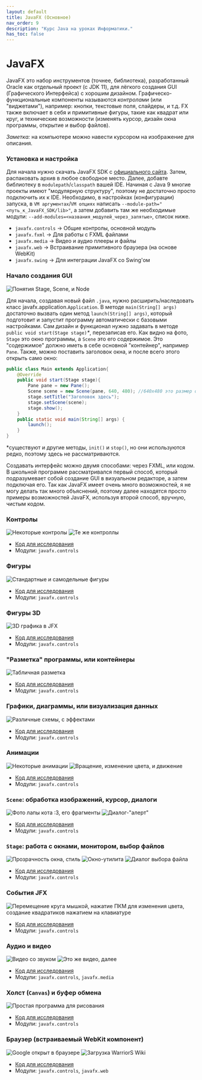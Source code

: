 ```yaml
---
layout: default
title: JavaFX (Основное)
nav_order: 9
description: "Курс Java на уроках Информатики."
has_toc: false
---
```


# JavaFX

JavaFX это набор инструментов (точнее, библиотека), разработанный Oracle как отдельный проект (с JDK 11), для лёгкого создания GUI (Графического Интерфейса) с хорошим дизайном. Графическо-функциональные компоненты называются _контролами_ (или "виджетами"), например: кнопки, текстовые поля, слайдеры, и т.д. FX также включает в себя и примитивные фигуры, такие как квадрат или круг, и технические возможности (изменять курсор, дизайн окна программы, открытие и выбор файлов).

_Заметка:_ на компьютере можно навести курсором на изображение для описания.

### Установка и настройка

Для начала нужно скачать JavaFX SDK с [официального сайта](https://gluonhq.com/products/javafx/). Затем, распаковать архив в любое свободное место. Далее, добавте библиотеку в `modulepath`/`classpath` вашей IDE. Начиная с Java 9 многие проекты имеют "модулярную структуру", поэтому не достаточно просто подключить их к IDE. Необходимо, в настройках (конфигурации) запуска, в `VM аргументах`/`VM опциях` написать `--module-path="<путь_к_JavaFX_SDK/lib>"`, а затем добавить там же необходимые модули: `--add-modules=<названия_модулей_через_запятые>`, список ниже.

- `javafx.controls` -> Общие контролы, основной модуль
- `javafx.fxml` -> Для работы с FXML файлами
- `javafx.media` -> Видео и аудио плееры и файлы
- `javafx.web` -> Встраивание примитивного браузера (на основе WebKit)
- `javafx.swing` -> Для интеграции JavaFX со Swing'ом

### Начало создания GUI

![Понятия Stage, Scene, и Node](https://hsto.org/webt/4g/e1/uo/4ge1uolcdkwkxcsdont6cnytgto.png)

Для начала, создавая новый файл `.java`, нужно расширить/наследовать класс javafx.application.`Application`. В методе `main(String[] args)` достаточно вызвать один метод `launch(String[] args)`, который подготовит и запустит программу автоматически с базовыми настройками. Сам дизайн и функционал нужно задавать в методе `public void start(Stage stage)`_*_, перезаписав его. Как видно на фото, `Stage` это окно программы, а `Scene` это его содержимое. Это "содержимое" должно иметь в себе основной "контейнер", например `Pane`. Также, можно поставить заголовок окна, и после всего этого открыть само окно:

```java
public class Main extends Application{
    @Override
    public void start(Stage stage){
        Pane pane = new Pane();
        Scene scene = new Scene(pane, 640, 480); //640x480 это размер окна, в данном случае VGA.
        stage.setTitle("Заголовок здесь");
        stage.setScene(scene);
        stage.show();
    }
    public static void main(String[] args) {
        launch();
    }
}
```

*существуют и другие методы, `init()` и `stop()`, но они используются редко, поэтому здесь не рассматриваются.

Создавать интерфейс можно двумя способами: через FXML, или кодом. В школьной программе рассматривался первый способ, который подразумевает собой создание GUI в визуальном редакторе, а затем подключая его. Так как JavaFX имеет очень много возможностей, я не могу делать так много объяснений, поэтому далее находятся просто примеры возможностей JavaFX, используя второй способ, вручную, чистым кодом.

### Контролы

![Некоторые контролы](https://i.imgur.com/3MtMndX.png)
![Те же контроллы](https://i.imgur.com/NPtN3MJ.png)

- [Код для исследования](https://github.com/yaBobJonez/Homework/blob/master/JFXTest/src/Test/ControlsTest.java)
- Модули: `javafx.controls`

### Фигуры

![Стандартные и самодельные фигуры](https://i.imgur.com/ItAQ71q.png)

- [Код для исследования](https://github.com/yaBobJonez/Homework/blob/master/JFXTest/src/Test/GeometryTest.java)
- Модули: `javafx.controls`

### Фигуры 3D

![3D графика в JFX](https://i.imgur.com/HJSy8l7.png)

- [Код для исследования](https://github.com/yaBobJonez/Homework/blob/master/JFXTest/src/Test/Geom3DTest.java)
- Модули: `javafx.controls`

### "Разметка" программы, или контейнеры

![Табличная разметка](https://i.imgur.com/WgCx7ej.png)

- [Код для исследования](https://github.com/yaBobJonez/Homework/blob/master/JFXTest/src/Test/LayoutTextTest.java)
- Модули: `javafx.controls`

### Графики, диаграммы, или визуализация данных

![Различные схемы, с эффектами](https://i.imgur.com/oi7jOaC.png)

- [Код для исследования](https://github.com/yaBobJonez/Homework/blob/master/JFXTest/src/Test/ChartsEffectsTest.java)
- Модули: `javafx.controls`

### Анимации

![Некоторые анимации](https://i.imgur.com/UaDAcZw.png)
![Вращение, изменение цвета, и движение](https://i.imgur.com/WuPkXu8.png)

- [Код для исследования](https://github.com/yaBobJonez/Homework/blob/master/JFXTest/src/Test/AnimationsTest.java)
- Модули: `javafx.controls`

### `Scene`: обработка изображений, курсор, диалоги

![Фото лапы кота :3, его фрагменты](https://i.imgur.com/cTldOCa.png)
![Диалог-"алерт"](https://i.imgur.com/C9WW8jZ.png)

- [Код для исследования](https://github.com/yaBobJonez/Homework/blob/master/JFXTest/src/Test/SceneTest.java)
- Модули: `javafx.controls`

### `Stage`: работа с окнами, монитором, выбор файлов

![Прозрачность окна, стиль](https://i.imgur.com/eMddt5F.png)
![Окно-утилита](https://i.imgur.com/oPRYKRV.png)
![Диалог выбора файла](https://i.imgur.com/siMrw0F.png)

- [Код для исследования](https://github.com/yaBobJonez/Homework/blob/master/JFXTest/src/Test/StagesTest.java)
- Модули: `javafx.controls`

### События JFX

![Перемещение круга мышкой, нажатие ПКМ для изменения цвета, создание квадратиков нажатием на клавиатуре](https://i.imgur.com/2vQHtJ5.png)

- [Код для исследования](https://github.com/yaBobJonez/Homework/blob/master/JFXTest/src/Test/EventsTest.java)
- Модули: `javafx.controls`

### Аудио и видео

![Видео со звуком](https://i.imgur.com/e5Xg2zy.png)
![Это же видео, далее](https://i.imgur.com/9yan166.png)

- [Код для исследования](https://github.com/yaBobJonez/Homework/blob/master/JFXTest/src/Test/MediaTest.java)
- Модули: `javafx.controls`, `javafx.media`

### Холст (`Canvas`) и буфер обмена

![Простая программа для рисования](https://i.imgur.com/f9K1scu.png)

- [Код для исследования](https://github.com/yaBobJonez/Homework/blob/master/JFXTest/src/Test/CanvasClipboardTest.java)
- Модули: `javafx.controls`

### Браузер (встраиваемый WebKit компонент)

![Google открыт в браузере](https://i.imgur.com/DkK5DSK.png)
![Загрузка WarriorS Wiki](https://i.imgur.com/MmDk2co.png)

- [Код для исследования](https://github.com/yaBobJonez/Homework/blob/master/JFXTest/src/Test/WebTest.java)
- Модули: `javafx.controls`, `javafx.web`

